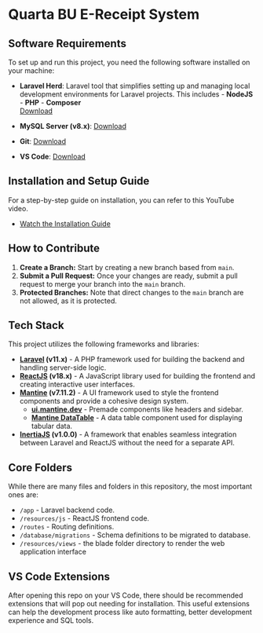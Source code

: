 # Quarta BU E-Receipt System

## Software Requirements

To set up and run this project, you need the following software installed on your machine:

-   **Laravel Herd**: Laravel tool that simplifies setting up and managing local development environments for Laravel projects. This includes - **NodeJS** - **PHP** - **Composer**  
    [Download](https://herd.laravel.com/windows)

-   **MySQL Server (v8.x)**: [Download](https://dev.mysql.com/downloads/windows/installer/8.0.html)

-   **Git**: [Download](https://git-scm.com/downloads)

-   **VS Code**: [Download](https://code.visualstudio.com/download)

## Installation and Setup Guide

For a step-by-step guide on installation, you can refer to this YouTube video.

-   [Watch the Installation Guide](https://youtu.be/NT81XWvuqzk)

## How to Contribute

1. **Create a Branch:** Start by creating a new branch based from `main`.
2. **Submit a Pull Request:** Once your changes are ready, submit a pull request to merge your branch into the `main` branch.
3. **Protected Branches:** Note that direct changes to the `main` branch are not allowed, as it is protected.

## Tech Stack

This project utilizes the following frameworks and libraries:

-   **[Laravel](https://laravel.com/docs/11.x/) (v11.x)** - A PHP framework used for building the backend and handling server-side logic.
-   **[ReactJS](https://18.react.dev/learn) (v18.x)** - A JavaScript library used for building the frontend and creating interactive user interfaces.
-   **[Mantine](https://mantine.dev) (v7.11.2)** - A UI framework used to style the frontend components and provide a cohesive design system.
    -   **[ui.mantine.dev](https://ui.mantine.dev/)** - Premade components like headers and sidebar.
    -   **[Mantine DataTable](https://icflorescu.github.io/mantine-datatable/)** - A data table component used for displaying tabular data.
-   **[InertiaJS](https://inertiajs.com/) (v1.0.0)** - A framework that enables seamless integration between Laravel and ReactJS without the need for a separate API.

## Core Folders

While there are many files and folders in this repository, the most important ones are:

-   `/app` - Laravel backend code.
-   `/resources/js` - ReactJS frontend code.
-   `/routes` - Routing definitions.
-   `/database/migrations` - Schema definitions to be migrated to database.
-   `/resources/views` - the blade folder directory to render the web application interface

## VS Code Extensions

After opening this repo on your VS Code, there should be recommended extensions that will pop out needing for installation. This useful extensions can help the development process like auto formatting, better development experience and SQL tools.
